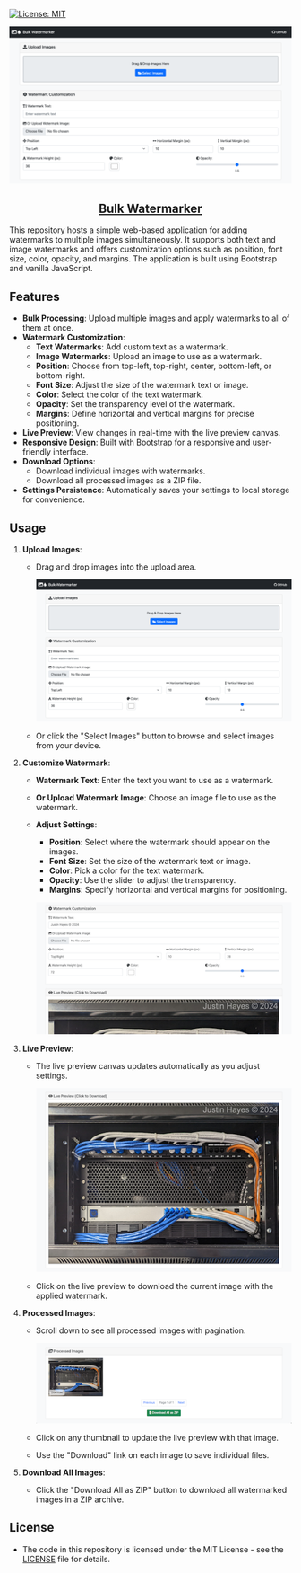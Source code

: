 [![License: MIT](https://img.shields.io/badge/License-MIT-yellow.svg)](https://opensource.org/licenses/MIT)
<br/>
<p align="center">
<img src="https://raw.githubusercontent.com/justinh-rahb/bulk-watermarker/master/docs/watermarker_screenshot.png" alt="Screenshot" width="600px" />
</p>
<h2 align="center">
<a href="https://watermarker.oncornerstone.app">Bulk Watermarker</a>
</h2>

This repository hosts a simple web-based application for adding watermarks to multiple images simultaneously. It supports both text and image watermarks and offers customization options such as position, font size, color, opacity, and margins. The application is built using Bootstrap and vanilla JavaScript.

## Features

- **Bulk Processing**: Upload multiple images and apply watermarks to all of them at once.
- **Watermark Customization**:
  - **Text Watermarks**: Add custom text as a watermark.
  - **Image Watermarks**: Upload an image to use as a watermark.
  - **Position**: Choose from top-left, top-right, center, bottom-left, or bottom-right.
  - **Font Size**: Adjust the size of the watermark text or image.
  - **Color**: Select the color of the text watermark.
  - **Opacity**: Set the transparency level of the watermark.
  - **Margins**: Define horizontal and vertical margins for precise positioning.
- **Live Preview**: View changes in real-time with the live preview canvas.
- **Responsive Design**: Built with Bootstrap for a responsive and user-friendly interface.
- **Download Options**:
  - Download individual images with watermarks.
  - Download all processed images as a ZIP file.
- **Settings Persistence**: Automatically saves your settings to local storage for convenience.

## Usage

1. **Upload Images**:
   - Drag and drop images into the upload area.

     ![Screenshot of Upload Area](docs/watermarker_screenshot.png)

   - Or click the "Select Images" button to browse and select images from your device.

2. **Customize Watermark**:
   - **Watermark Text**: Enter the text you want to use as a watermark.
   - **Or Upload Watermark Image**: Choose an image file to use as the watermark.
   - **Adjust Settings**:
     - **Position**: Select where the watermark should appear on the images.
     - **Font Size**: Set the size of the watermark text or image.
     - **Color**: Pick a color for the text watermark.
     - **Opacity**: Use the slider to adjust the transparency.
     - **Margins**: Specify horizontal and vertical margins for positioning.

     ![Screenshot of Customization Area](docs/watermarker_customization.png)

3. **Live Preview**:
   - The live preview canvas updates automatically as you adjust settings.

     ![Screenshot of Preview Area](docs/watermarker_preview.png)

   - Click on the live preview to download the current image with the applied watermark.

4. **Processed Images**:
   - Scroll down to see all processed images with pagination.

     ![Screenshot of Preview Area](docs/watermarker_processed.png)

   - Click on any thumbnail to update the live preview with that image.
   - Use the "Download" link on each image to save individual files.

5. **Download All Images**:
   - Click the "Download All as ZIP" button to download all watermarked images in a ZIP archive.

## License

- The code in this repository is licensed under the MIT License - see the [LICENSE](LICENSE) file for details.